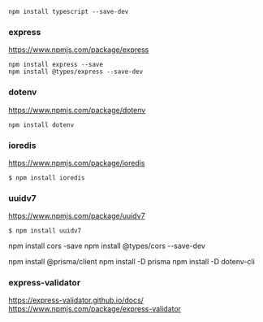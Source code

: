 ```
npm install typescript --save-dev
```
<!-- --------------------------------------------------------------- -->

### express

https://www.npmjs.com/package/express

```
npm install express --save
npm install @types/express --save-dev
```

<!-- --------------------------------------------------------------- -->

### dotenv

https://www.npmjs.com/package/dotenv

```
npm install dotenv
```

<!-- --------------------------------------------------------------- -->

### ioredis

https://www.npmjs.com/package/ioredis

    $ npm install ioredis

<!-- --------------------------------------------------------------- -->

### uuidv7

https://www.npmjs.com/package/uuidv7

    $ npm install uuidv7

<!-- --------------------------------------------------------------- -->
npm install cors -save
npm install @types/cors --save-dev

<!-- --------------------------------------------------------------- -->

npm install @prisma/client
npm install -D prisma
npm install -D dotenv-cli

<!-- --------------------------------------------------------------- -->

### express-validator

https://express-validator.github.io/docs/
https://www.npmjs.com/package/express-validator

